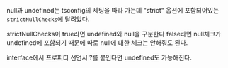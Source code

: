 null과 undefined는 tsconfig의 세팅을 따라 가는데
"strict" 옵션에 포함되어있는 `strictNullChecks`에 달려있다.

strictNullChecks이 true라면 undefined와 null을 구분한다
false라면 null체크가 undefined에 포함되기 때문에 따로 null에 대한 체크는 안해줘도 된다.

interface에서 프로퍼티 선언시 ?를 붙인다면 undefined도 가능해진다.
